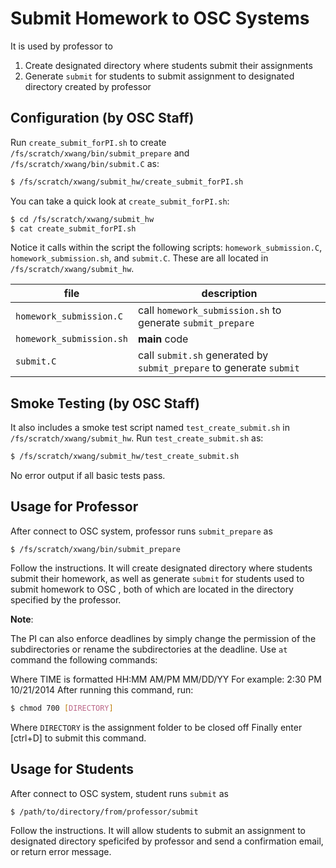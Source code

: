 # Submit Homework to OSC Systems

It is used by professor to 
1. Create designated directory where students submit their assignments
2. Generate `submit` for students to submit assignment to designated directory created by professor

## Configuration (by OSC Staff)

Run `create_submit_forPI.sh` to create `/fs/scratch/xwang/bin/submit_prepare` and `/fs/scratch/xwang/bin/submit.C` as:

```sh
$ /fs/scratch/xwang/submit_hw/create_submit_forPI.sh
```

You can take a quick look at ```create_submit_forPI.sh```:

```sh
$ cd /fs/scratch/xwang/submit_hw
$ cat create_submit_forPI.sh
```

Notice it calls within the script the following scripts: `homework_submission.C`,
`homework_submission.sh`, and `submit.C`. These are all located in `/fs/scratch/xwang/submit_hw`.

| file                    | description                                                            |
| ------------------------| -----------------------------------------------------------------------|
| `homework_submission.C` | call `homework_submission.sh` to generate `submit_prepare`             |
| `homework_submission.sh`| **main** code                                                          |
| `submit.C`              | call `submit.sh` generated by `submit_prepare` to generate `submit`      |

## Smoke Testing (by OSC Staff)

It also includes a smoke test script named `test_create_submit.sh` in `/fs/scratch/xwang/submit_hw`. Run `test_create_submit.sh` as:

```sh
$ /fs/scratch/xwang/submit_hw/test_create_submit.sh
```
No error output if all basic tests pass. 

## Usage for Professor
After connect to OSC system, professor runs `submit_prepare` as

```
$ /fs/scratch/xwang/bin/submit_prepare
```

Follow the instructions. It will create designated directory where students submit their homework, as well as generate `submit` for students used to submit homework to OSC , both of which are located in the directory specified by the professor. 

**Note**:

The PI can also enforce deadlines by simply change the permission of the subdirectories or rename the subdirectories at the deadline. Use `at` command the following commands:



Where TIME is formatted HH:MM AM/PM MM/DD/YY
For example: 2:30 PM 10/21/2014
After running this command, run:

```sh
$ chmod 700 [DIRECTORY]
``` 
Where `DIRECTORY` is the assignment folder to be closed off Finally enter [ctrl+D] to submit this command.

## Usage for Students

After connect to OSC system, student runs `submit` as

```
$ /path/to/directory/from/professor/submit
```
Follow the instructions. It will allow students to submit an assignment to designated directory speficifed by professor and send a confirmation email, or return error message. 
